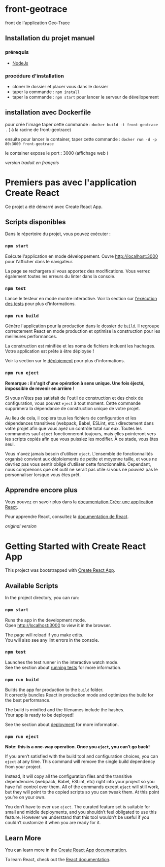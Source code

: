 # front-geotrace
front de l'application Geo-Trace

## Installation du projet manuel 

### prérequis 

- [NodeJs](https://nodejs.org/fr/) 

### procédure d'installation

- cloner le dossier et placer vous dans le dossier 
- taper la commande : `npm install`
- taper la commande : `npm start`  pour lancer le serveur de dévellopement


## installation avec Dockerfile 


pour crée l'image taper cette commande : `docker build -t front-geotrace .` ( à la racine de front-geotrace)

ensuite pour lancer le container, taper cette commande : `docker run -d -p 80:3000 front-geotrace`

le container expose le port : 3000 (affichage web )

_version traduit en français_ 

# Premiers pas avec l'application Create React

Ce projet a été démarré avec Create React App.


## Scripts disponibles

Dans le répertoire du projet, vous pouvez exécuter :

### `npm start`

Exécute l'application en mode développement.
Ouvre [http://localhost:3000](http://localhost:3000) pour l'afficher dans le navigateur.

La page se rechargera si vous apportez des modifications.
Vous verrez également toutes les erreurs du linter dans la console.

### `npm test`

Lance le testeur en mode montre interactive.
Voir la section sur [l'exécution des tests](https://create-react-app.dev/docs/running-tests) pour plus d'informations.

### `npm run build`

Génère l'application pour la production dans le dossier de `build`.
Il regroupe correctement React en mode production et optimise la construction pour les meilleures performances.

La construction est minifiée et les noms de fichiers incluent les hachages.
Votre application est prête à être déployée !

Voir la section sur le [déploiement](https://create-react-app.dev/docs/deployment) pour plus d'informations.

### `npm run eject`

**Remarque : il s'agit d'une opération à sens unique. Une fois éjecté, impossible de revenir en arrière !**

Si vous n'êtes pas satisfait de l'outil de construction et des choix de configuration, vous pouvez `eject` à tout moment. Cette commande supprimera la dépendance de construction unique de votre projet.

Au lieu de cela, il copiera tous les fichiers de configuration et les dépendances transitives (webpack, Babel, ESLint, etc.) directement dans votre projet afin que vous ayez un contrôle total sur eux. Toutes les commandes sauf `eject` fonctionneront toujours, mais elles pointeront vers les scripts copiés afin que vous puissiez les modifier. À ce stade, vous êtes seul.

Vous n'avez jamais besoin d'utiliser `eject`. L'ensemble de fonctionnalités organisé convient aux déploiements de petite et moyenne taille, et vous ne devriez pas vous sentir obligé d'utiliser cette fonctionnalité. Cependant, nous comprenons que cet outil ne serait pas utile si vous ne pouviez pas le personnaliser lorsque vous êtes prêt.

## Apprendre encore plus

Vous pouvez en savoir plus dans la [documentation Créer une application React](https://create-react-app.dev/docs/getting-started).

Pour apprendre React, consultez la [documentation de React](https://reactjs.org).

_original version_

# Getting Started with Create React App

This project was bootstrapped with [Create React App](https://github.com/facebook/create-react-app).

## Available Scripts

In the project directory, you can run:

### `npm start`

Runs the app in the development mode.\
Open [http://localhost:3000](http://localhost:3000) to view it in the browser.

The page will reload if you make edits.\
You will also see any lint errors in the console.

### `npm test`

Launches the test runner in the interactive watch mode.\
See the section about [running tests](https://facebook.github.io/create-react-app/docs/running-tests) for more information.

### `npm run build`

Builds the app for production to the `build` folder.\
It correctly bundles React in production mode and optimizes the build for the best performance.

The build is minified and the filenames include the hashes.\
Your app is ready to be deployed!

See the section about [deployment](https://facebook.github.io/create-react-app/docs/deployment) for more information.

### `npm run eject`

**Note: this is a one-way operation. Once you `eject`, you can’t go back!**

If you aren’t satisfied with the build tool and configuration choices, you can `eject` at any time. This command will remove the single build dependency from your project.

Instead, it will copy all the configuration files and the transitive dependencies (webpack, Babel, ESLint, etc) right into your project so you have full control over them. All of the commands except `eject` will still work, but they will point to the copied scripts so you can tweak them. At this point you’re on your own.

You don’t have to ever use `eject`. The curated feature set is suitable for small and middle deployments, and you shouldn’t feel obligated to use this feature. However we understand that this tool wouldn’t be useful if you couldn’t customize it when you are ready for it.

## Learn More

You can learn more in the [Create React App documentation](https://facebook.github.io/create-react-app/docs/getting-started).

To learn React, check out the [React documentation](https://reactjs.org/).
